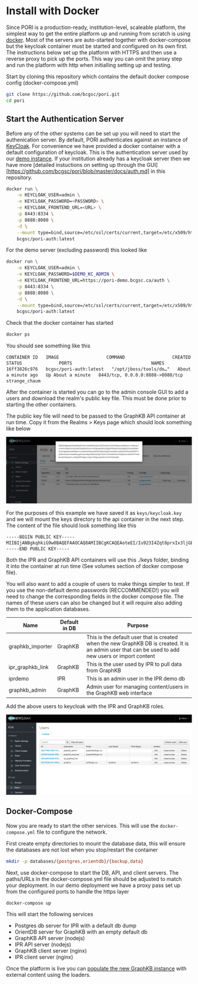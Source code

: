 
# Install with Docker

Since PORI is a production-ready, institution-level, scaleable platform, the simplest way to get the entire platform up and running from scratch is using [docker](https://www.docker.com/). Most of the servers are auto-started together with docker-compose but the keycloak container must be started and configured on its own first. The instructions below set up the platform with HTTPS and then use a reverse proxy to pick up the ports. This way you can omit the proxy step and run the platform with http when initialling setting up and testing.

Start by cloning this repository which contains the default docker compose config (docker-compose.yml)

```bash
git clone https://github.com/bcgsc/pori.git
cd pori
```

## Start the Authentication Server

Before any of the other systems can be set up you will need to start the authenication server. By
default, PORI authenticates against an instance of [KeyCloak](https://www.keycloak.org/). For convenience we have provided a
docker container with a default configuration of keycloak. This is the authentication server used
by our [demo instance](https://pori-demo.bcgsc.ca/). If your institution already has a keycloak
server then we have more [detailed instuctions on setting up through the GUI][https://github.com/bcgsc/pori/blob/master/docs/auth.md]
in this repository.

```bash
docker run \
    -e KEYCLOAK_USER=admin \
    -e KEYCLOAK_PASSWORD=<PASSWORD> \
    -e KEYCLOAK_FRONTEND_URL=<URL> \
    -p 8443:8334 \
    -p 8888:8080 \
    -d \
    --mount type=bind,source=/etc/ssl/certs/current,target=/etc/x509/https,readonly \
    bcgsc/pori-auth:latest
```

For the demo server (excluding password) this looked like

```bash
docker run \
    -e KEYCLOAK_USER=admin \
    -e KEYCLOAK_PASSWORD=$DEMO_KC_ADMIN \
    -e KEYCLOAK_FRONTEND_URL=https://pori-demo.bcgsc.ca/auth \
    -p 8443:8334 \
    -p 8888:8080 \
    -d \
    --mount type=bind,source=/etc/ssl/certs/current,target=/etc/x509/https,readonly \
    bcgsc/pori-auth:latest
```

Check that the docker container has started

```bash
docker ps
```

You should see something like this

```text
CONTAINER ID   IMAGE                  COMMAND                  CREATED              STATUS              PORTS                              NAMES
16ff3826c976   bcgsc/pori-auth:latest   "/opt/jboss/tools/do…"   About a minute ago   Up About a minute   8443/tcp, 0.0.0.0:8888->8080/tcp   strange_chaum
```

After the container is started you can go to the admin console GUI to add a users and download the realm's public key file. This must be done prior to starting the other containers.

The public key file will need to be passed to the GraphKB API container at run time. Copy it from the Realms > Keys page which should look something like below

![keycloak realms page](./images/keycloak-get-public-key.png)

For the purposes of this example we have saved it as `keys/keycloak.key` and we will mount the keys directory to the api container in the next step. The content of the file should look something like this

```text
-----BEGIN PUBLIC KEY-----
MIIBIjANBgkqhkiG9w0BAQEFAAOCAQ8AMIIBCgKCAQEAoteEI/Iu923I4Zqt8prxIx3ljGEecnrI+sWjo4U3n14n/nY5NpfCiA+Pg1WQTQKsBHX5/sIm+Fn5FJpcpBzz8/5uEQJyPEOEezEuiP/yYjVbg4S25reOaQNRfsw7yZvdgrMySy3MrfjWw+luLa6Nt4AvZ6ywOqE8Q4SZgVxGQg07acenpR6U+bkNj3AxFFEeYqiktfKPI7iLykVBz/hXANnrs9zd036vcgAYa2IxmWpo38ZOksKTgYL5IDG1zZ5S6VM43mD7hE8jG+kCVbiNVlrYFTXxIkRmaOO9krykPoLux7tjXAFEfTwMji++HQjc724FigsnoJ3xZkUzCSzkTQIDAQAB
-----END PUBLIC KEY-----
```

Both the IPR and GraphKB API containers will use this ./keys folder, binding it into the container at run time (See volumes section of docker compose file).

You will also want to add a couple of users to make things simpler to test. If you use the non-default demo passwords (RECCOMMENDED!) you will need to change the corresponding fields in the docker compose file. The names of these users can also be changed but it will require also adding them to the application databases.

| Name             | Default in DB | Purpose                                                                                                                                              |
| ---------------- | ------------- | ---------------------------------------------------------------------------------------------------------------------------------------------------- |
| graphkb_importer | GraphKB       | This is the default user that is created when the new GraphKB DB is created. It is an admin user that can be used to add new users or import content |
| ipr_graphkb_link | GraphKB       | This is the user used by IPR to pull data from GraphKB                                                                                               |
| iprdemo          | IPR           | This is an admin user in the IPR demo db                                                                                                             |
| graphkb_admin    | GraphKB       | Admin user for managing content/users in the GraphKB web interface                                                                                   |

Add the above users to keycloak with the IPR and GraphKB roles.

![adding users](./images/keycloak-add-users.png)

## Docker-Compose

Now you are ready to start the other services. This will use the `docker-compose.yml` file to configure the network.

First create empty directories to mount the database data, this will ensure the databases are not lost when you stop/restart the container

```bash
mkdir -p databases/{postgres,orientdb}/{backup,data}
```

Next, use docker-compose to start the DB, API, and client servers. The paths/URLs in the docker-compose.yml file should be adjusted to match your deployment. In our demo deployment we have a proxy pass set up from the configured ports to handle the https layer

```bash
docker-compose up
```

This will start the following services

- Postgres db server for IPR with a default db dump
- OrientDB server for GraphKB with an empty default db
- GraphKB API server (nodejs)
- IPR API server (nodejs)
- GraphKB client server (nginx)
- IPR client server (nginx)

Once the platform is live you can [populate the new GraphKB instance](./graphkb/loading_data.md)
with external content using the loaders.
